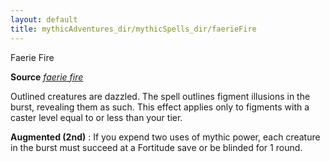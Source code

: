 ```yaml
---
layout: default
title: mythicAdventures_dir/mythicSpells_dir/faerieFire
---
```

Faerie Fire

**Source** [_faerie fire_](spells_dir/faerieFire#_faerie-fire)

Outlined creatures are dazzled. The spell outlines figment illusions in the burst, revealing them as such. This effect applies only to figments with a caster level equal to or less than your tier.

**Augmented (2nd)** : If you expend two uses of mythic power, each creature in the burst must succeed at a Fortitude save or be blinded for 1 round.

